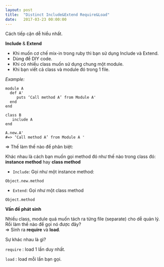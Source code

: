 ```yaml
---
layout: post
title:  "Distinct Include&Extend Require&Load"
date:   2017-03-23 00:00:00
---
```


Cách tiếp cận dễ hiểu nhất.

**Include** & **Extend**  
- Khi muốn cơ chế mix-in trong ruby thì bạn sử dụng Include và Extend.
- Dùng để DIY code.
- Khi có nhiều class muốn sử dụng chung một module.
- Khi bạn viết cả class và module đó trong 1 file.

*Example:* 
```
module A
  def A'
     puts ‘Call method A’ from Module A'
  end
end

class B
   include A
end

A.new.A'
#=> ‘Call method A’ from Module A '
```

=> Thế làm thế nào để phân biệt:

Khác nhau là cách bạn muốn gọi method đó như thế nào trong class đó:
**instance method** hay **class method**
- `Include`: Gọi như một instance method: 
```
Object.new.method
```
- `Extend`: Gọi như một class method 
```
Object.method
```

**Vấn đề phát sinh**  

Nhiều class, module quá muốn tách ra từng file (separate) cho dễ quản lý. Rồi làm thế nào để gọi nó được đây?  
=> Sinh ra **require** và **load**.

Sự khác nhau là gì? 

`require` : load 1 lần duy nhất.

`load` : load mỗi lần bạn gọi.
